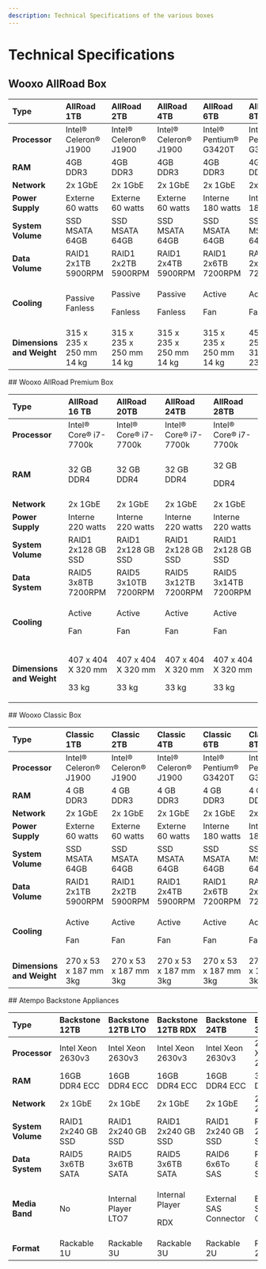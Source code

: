 ```yaml
---
description: Technical Specifications of the various boxes
---
```


# Technical Specifications

## Wooxo AllRoad Box

<table>
  <thead>
    <tr>
      <th style="text-align:left">Type</th>
      <th style="text-align:left">AllRoad 1TB</th>
      <th style="text-align:left">AllRoad 2TB</th>
      <th style="text-align:left">AllRoad 4TB</th>
      <th style="text-align:left">AllRoad 6TB</th>
      <th style="text-align:left">AllRoad 8TB</th>
      <th style="text-align:left">AllRoad 10TB</th>
      <th style="text-align:left">AllRoad 12TB</th>
      <th style="text-align:left">AllRoad 14TB</th>
    </tr>
  </thead>
  <tbody>
    <tr>
      <td style="text-align:left"><b>Processor</b>
      </td>
      <td style="text-align:left">Intel&#xAE; Celeron&#xAE; J1900</td>
      <td style="text-align:left">Intel&#xAE; Celeron&#xAE; J1900</td>
      <td style="text-align:left">Intel&#xAE; Celeron&#xAE; J1900</td>
      <td style="text-align:left">Intel&#xAE; Pentium&#xAE; G3420T</td>
      <td style="text-align:left">Intel&#xAE; Pentium&#xAE; G3420T</td>
      <td style="text-align:left">Intel&#xAE; Pentium&#xAE; G3420T</td>
      <td style="text-align:left">Intel&#xAE; Pentium&#xAE; G3420T</td>
      <td style="text-align:left">Intel&#xAE; Pentium&#xAE; G3420T</td>
    </tr>
    <tr>
      <td style="text-align:left"><b>RAM</b>
      </td>
      <td style="text-align:left">4GB DDR3</td>
      <td style="text-align:left">4GB DDR3</td>
      <td style="text-align:left">4GB DDR3</td>
      <td style="text-align:left">4GB DDR3</td>
      <td style="text-align:left">4GB DDR3</td>
      <td style="text-align:left">4GB DDR3</td>
      <td style="text-align:left">4GB DDR3</td>
      <td style="text-align:left">4GB DDR3</td>
    </tr>
    <tr>
      <td style="text-align:left"><b>Network</b>
      </td>
      <td style="text-align:left">2x 1GbE</td>
      <td style="text-align:left">2x 1GbE</td>
      <td style="text-align:left">2x 1GbE</td>
      <td style="text-align:left">2x 1GbE</td>
      <td style="text-align:left">2x 1GbE</td>
      <td style="text-align:left">2x 1GbE</td>
      <td style="text-align:left">2x 1GbE</td>
      <td style="text-align:left">2x 1GbE</td>
    </tr>
    <tr>
      <td style="text-align:left"><b>Power Supply</b>
      </td>
      <td style="text-align:left">Externe 60 watts</td>
      <td style="text-align:left">Externe 60 watts</td>
      <td style="text-align:left">Externe 60 watts</td>
      <td style="text-align:left">Interne 180 watts</td>
      <td style="text-align:left">Interne 180 watts</td>
      <td style="text-align:left">Interne 180 watts</td>
      <td style="text-align:left">Interne 180 watts</td>
      <td style="text-align:left">Interne 180 watts</td>
    </tr>
    <tr>
      <td style="text-align:left"><b>System Volume</b>
      </td>
      <td style="text-align:left">SSD MSATA 64GB</td>
      <td style="text-align:left">SSD MSATA 64GB</td>
      <td style="text-align:left">SSD MSATA 64GB</td>
      <td style="text-align:left">SSD MSATA 64GB</td>
      <td style="text-align:left">SSD MSATA 64GB</td>
      <td style="text-align:left">SSD MSATA 64GB</td>
      <td style="text-align:left">SSD MSATA 64GB</td>
      <td style="text-align:left">SSD MSATA 64GB</td>
    </tr>
    <tr>
      <td style="text-align:left"><b>Data Volume</b>
      </td>
      <td style="text-align:left">RAID1
        <br />2x1TB 5900RPM</td>
      <td style="text-align:left">RAID1 2x2TB 5900RPM</td>
      <td style="text-align:left">RAID1 2x4TB 5900RPM</td>
      <td style="text-align:left">RAID1 2x6TB 7200RPM</td>
      <td style="text-align:left">RAID1 2x8TB 7200RPM</td>
      <td style="text-align:left">RAID1 2x10TB 7200RPM</td>
      <td style="text-align:left">RAID1 2x12TB 7200RPM</td>
      <td style="text-align:left">RAID1 2x14TB 7200RPM</td>
    </tr>
    <tr>
      <td style="text-align:left"><b>Cooling</b>
      </td>
      <td style="text-align:left">Passive Fanless</td>
      <td style="text-align:left">
        <p>Passive</p>
        <p>Fanless</p>
      </td>
      <td style="text-align:left">
        <p>Passive</p>
        <p>Fanless</p>
      </td>
      <td style="text-align:left">
        <p>Active</p>
        <p>Fan</p>
      </td>
      <td style="text-align:left">
        <p>Active</p>
        <p>Fan</p>
      </td>
      <td style="text-align:left">
        <p>Active</p>
        <p>Fan</p>
      </td>
      <td style="text-align:left">
        <p>Active</p>
        <p>Fan</p>
      </td>
      <td style="text-align:left">
        <p>Active</p>
        <p>Fan</p>
      </td>
    </tr>
    <tr>
      <td style="text-align:left"><b>Dimensions and Weight</b>
      </td>
      <td style="text-align:left">315 x 235 x 250 mm
        <br />14 kg</td>
      <td style="text-align:left">315 x 235 x 250 mm
        <br />14 kg</td>
      <td style="text-align:left">315 x 235 x 250 mm 14 kg</td>
      <td style="text-align:left">315 x 235 x 250 mm 14 kg</td>
      <td style="text-align:left">451 x 255 x 317 mm 23 kg</td>
      <td style="text-align:left">451 x 255 x 317 mm 23 kg</td>
      <td style="text-align:left">451 x 255 x 317 mm 23 kg</td>
      <td style="text-align:left">451 x 255 x 317 mm 23 kg</td>
    </tr>
  </tbody>
</table>## Wooxo AllRoad Premium Box

<table>
  <thead>
    <tr>
      <th style="text-align:left">Type</th>
      <th style="text-align:left">AllRoad 16 TB</th>
      <th style="text-align:left">AllRoad 20TB</th>
      <th style="text-align:left">AllRoad 24TB</th>
      <th style="text-align:left">AllRoad 28TB</th>
    </tr>
  </thead>
  <tbody>
    <tr>
      <td style="text-align:left"><b>Processor</b>
      </td>
      <td style="text-align:left">Intel&#xAE; Core&#xAE; i7-7700k</td>
      <td style="text-align:left">Intel&#xAE; Core&#xAE; i7-7700k</td>
      <td style="text-align:left">Intel&#xAE; Core&#xAE; i7-7700k</td>
      <td style="text-align:left">Intel&#xAE; Core&#xAE; i7-7700k</td>
    </tr>
    <tr>
      <td style="text-align:left"><b>RAM</b>
      </td>
      <td style="text-align:left">32 GB DDR4</td>
      <td style="text-align:left">32 GB DDR4</td>
      <td style="text-align:left">32 GB DDR4</td>
      <td style="text-align:left">
        <p>32 GB</p>
        <p>DDR4</p>
      </td>
    </tr>
    <tr>
      <td style="text-align:left"><b>Network</b>
      </td>
      <td style="text-align:left">2x 1GbE</td>
      <td style="text-align:left">2x 1GbE</td>
      <td style="text-align:left">2x 1GbE</td>
      <td style="text-align:left">2x 1GbE</td>
    </tr>
    <tr>
      <td style="text-align:left"><b>Power Supply</b>
      </td>
      <td style="text-align:left">Interne 220 watts</td>
      <td style="text-align:left">Interne 220 watts</td>
      <td style="text-align:left">Interne 220 watts</td>
      <td style="text-align:left">Interne 220 watts</td>
    </tr>
    <tr>
      <td style="text-align:left"><b>System Volume</b>
      </td>
      <td style="text-align:left">RAID1
        <br />2x128 GB SSD</td>
      <td style="text-align:left">RAID1
        <br />2x128 GB SSD</td>
      <td style="text-align:left">RAID1
        <br />2x128 GB SSD</td>
      <td style="text-align:left">RAID1
        <br />2x128 GB SSD</td>
    </tr>
    <tr>
      <td style="text-align:left"><b>Data System</b>
      </td>
      <td style="text-align:left">RAID5
        <br />3x8TB 7200RPM</td>
      <td style="text-align:left">RAID5
        <br />3x10TB 7200RPM</td>
      <td style="text-align:left">RAID5
        <br />3x12TB 7200RPM</td>
      <td style="text-align:left">RAID5
        <br />3x14TB 7200RPM</td>
    </tr>
    <tr>
      <td style="text-align:left"><b>Cooling</b>
      </td>
      <td style="text-align:left">
        <p>Active</p>
        <p>Fan</p>
      </td>
      <td style="text-align:left">
        <p>Active</p>
        <p>Fan</p>
      </td>
      <td style="text-align:left">
        <p>Active</p>
        <p>Fan</p>
      </td>
      <td style="text-align:left">
        <p>Active</p>
        <p>Fan</p>
      </td>
    </tr>
    <tr>
      <td style="text-align:left"><b>Dimensions and Weight</b>
      </td>
      <td style="text-align:left">
        <p>407 x 404 X 320 mm</p>
        <p>33 kg</p>
      </td>
      <td style="text-align:left">
        <p>407 x 404 X 320 mm</p>
        <p>33 kg</p>
      </td>
      <td style="text-align:left">
        <p>407 x 404 X 320 mm</p>
        <p>33 kg</p>
      </td>
      <td style="text-align:left">
        <p>407 x 404 X 320 mm</p>
        <p>33 kg</p>
      </td>
    </tr>
  </tbody>
</table>## Wooxo Classic Box

<table>
  <thead>
    <tr>
      <th style="text-align:left">Type</th>
      <th style="text-align:left">Classic 1TB</th>
      <th style="text-align:left">Classic 2TB</th>
      <th style="text-align:left">Classic 4TB</th>
      <th style="text-align:left">Classic 6TB</th>
      <th style="text-align:left">Classic 8TB</th>
      <th style="text-align:left">Classic 10TB</th>
      <th style="text-align:left">Classic 12TB</th>
      <th style="text-align:left">Classic 14TB</th>
    </tr>
  </thead>
  <tbody>
    <tr>
      <td style="text-align:left"><b>Processor</b>
      </td>
      <td style="text-align:left">Intel&#xAE; Celeron&#xAE; J1900</td>
      <td style="text-align:left">Intel&#xAE; Celeron&#xAE; J1900</td>
      <td style="text-align:left">Intel&#xAE; Celeron&#xAE; J1900</td>
      <td style="text-align:left">Intel&#xAE; Pentium&#xAE; G3420T</td>
      <td style="text-align:left">Intel&#xAE; Pentium&#xAE; G3420T</td>
      <td style="text-align:left">Intel&#xAE; Pentium&#xAE; G3420T</td>
      <td style="text-align:left">Intel&#xAE; Pentium&#xAE; G3420T</td>
      <td style="text-align:left">Intel&#xAE; Pentium&#xAE; G3420T</td>
    </tr>
    <tr>
      <td style="text-align:left"><b>RAM</b>
      </td>
      <td style="text-align:left">4 GB DDR3</td>
      <td style="text-align:left">4 GB DDR3</td>
      <td style="text-align:left">4 GB DDR3</td>
      <td style="text-align:left">4 GB DDR3</td>
      <td style="text-align:left">4 GB DDR3</td>
      <td style="text-align:left">4 GB DDR3</td>
      <td style="text-align:left">4 GB DDR3</td>
      <td style="text-align:left">4 GB DDR3</td>
    </tr>
    <tr>
      <td style="text-align:left"><b>Network</b>
      </td>
      <td style="text-align:left">2x 1GbE</td>
      <td style="text-align:left">2x 1GbE</td>
      <td style="text-align:left">2x 1GbE</td>
      <td style="text-align:left">2x 1GbE</td>
      <td style="text-align:left">2x 1GbE</td>
      <td style="text-align:left">2x 1GbE</td>
      <td style="text-align:left">2x 1GbE</td>
      <td style="text-align:left">2x 1GbE</td>
    </tr>
    <tr>
      <td style="text-align:left"><b>Power Supply</b>
      </td>
      <td style="text-align:left">Externe 60 watts</td>
      <td style="text-align:left">Externe 60 watts</td>
      <td style="text-align:left">Externe 60 watts</td>
      <td style="text-align:left">Interne 180 watts</td>
      <td style="text-align:left">Interne 180 watts</td>
      <td style="text-align:left">Interne 180 watts</td>
      <td style="text-align:left">Interne 180 watts</td>
      <td style="text-align:left">Interne 180 watts</td>
    </tr>
    <tr>
      <td style="text-align:left"><b>System Volume</b>
      </td>
      <td style="text-align:left">SSD MSATA 64GB</td>
      <td style="text-align:left">SSD MSATA 64GB</td>
      <td style="text-align:left">SSD MSATA 64GB</td>
      <td style="text-align:left">SSD MSATA 64GB</td>
      <td style="text-align:left">SSD MSATA 64GB</td>
      <td style="text-align:left">SSD MSATA 64GB</td>
      <td style="text-align:left">SSD MSATA 64GB</td>
      <td style="text-align:left">SSD MSATA 8GB</td>
    </tr>
    <tr>
      <td style="text-align:left"><b>Data Volume</b>
      </td>
      <td style="text-align:left">RAID1 2x1TB 5900RPM</td>
      <td style="text-align:left">RAID1 2x2TB 5900RPM</td>
      <td style="text-align:left">RAID1 2x4TB 5900RPM</td>
      <td style="text-align:left">RAID1 2x6TB 7200RPM</td>
      <td style="text-align:left">RAID1 2x8TB 7200RPM</td>
      <td style="text-align:left">RAID1 2x10TB 7200RPM</td>
      <td style="text-align:left">RAID1 2x12Tb
        <br />7200RPM</td>
      <td style="text-align:left">RAID1 2x14Tb
        <br />7200RPM</td>
    </tr>
    <tr>
      <td style="text-align:left"><b>Cooling</b>
      </td>
      <td style="text-align:left">
        <p>Active</p>
        <p>Fan</p>
      </td>
      <td style="text-align:left">
        <p>Active</p>
        <p>Fan</p>
      </td>
      <td style="text-align:left">
        <p>Active</p>
        <p>Fan</p>
      </td>
      <td style="text-align:left">
        <p>Active</p>
        <p>Fan</p>
      </td>
      <td style="text-align:left">
        <p>Active</p>
        <p>Fan</p>
      </td>
      <td style="text-align:left">
        <p>Active</p>
        <p>Fan</p>
      </td>
      <td style="text-align:left">
        <p>Active</p>
        <p>Fan</p>
      </td>
      <td style="text-align:left">
        <p>Active</p>
        <p>Fan</p>
      </td>
    </tr>
    <tr>
      <td style="text-align:left"><b>Dimensions and Weight</b>
      </td>
      <td style="text-align:left">270 x 53 x 187 mm 3kg</td>
      <td style="text-align:left">270 x 53 x 187 mm 3kg</td>
      <td style="text-align:left">270 x 53 x 187 mm 3kg</td>
      <td style="text-align:left">270 x 53 x 187 mm 3kg</td>
      <td style="text-align:left">270 x 53 x 187 mm 3kg</td>
      <td style="text-align:left">270 x 53 x 187 mm 3kg</td>
      <td style="text-align:left">270 x 53 x 187 mm 3kg</td>
      <td style="text-align:left">270 x 53 x 187 mm 3kg</td>
    </tr>
  </tbody>
</table>## Atempo Backstone ​Appliances

<table>
  <thead>
    <tr>
      <th style="text-align:left">Type</th>
      <th style="text-align:left">Backstone 12TB</th>
      <th style="text-align:left">Backstone 12TB LTO</th>
      <th style="text-align:left">Backstone 12TB RDX</th>
      <th style="text-align:left">Backstone 24TB</th>
      <th style="text-align:left">Backstone 36TB</th>
      <th style="text-align:left">Backstone 60TB</th>
      <th style="text-align:left">Backstone 80TB</th>
      <th style="text-align:left">Backstone 120TB</th>
      <th style="text-align:left">Backstone 240TB</th>
    </tr>
  </thead>
  <tbody>
    <tr>
      <td style="text-align:left"><b>Processor</b>
      </td>
      <td style="text-align:left">Intel Xeon 2630v3</td>
      <td style="text-align:left">Intel Xeon 2630v3</td>
      <td style="text-align:left">Intel Xeon 2630v3</td>
      <td style="text-align:left">Intel Xeon 2630v3</td>
      <td style="text-align:left">2x Intel Xeon 2630v3</td>
      <td style="text-align:left">2x Intel Xeon 2630v3</td>
      <td style="text-align:left">2x Intel Xeon 2630v3</td>
      <td style="text-align:left">2x Intel Xeon 2630v3</td>
      <td style="text-align:left">2x Intel Xeon 2630v3</td>
    </tr>
    <tr>
      <td style="text-align:left"><b>RAM</b>
      </td>
      <td style="text-align:left">16GB DDR4 ECC</td>
      <td style="text-align:left">16GB DDR4 ECC</td>
      <td style="text-align:left">16GB DDR4 ECC</td>
      <td style="text-align:left">16GB DDR4 ECC</td>
      <td style="text-align:left">32GB DDR4 ECC</td>
      <td style="text-align:left">32GB DDR4 ECC</td>
      <td style="text-align:left">64GB DDR4 ECC</td>
      <td style="text-align:left">64GB DDR4 ECC</td>
      <td style="text-align:left">64Go DDR4 ECC</td>
    </tr>
    <tr>
      <td style="text-align:left"><b>Network</b>
      </td>
      <td style="text-align:left">2x 1GbE</td>
      <td style="text-align:left">2x 1GbE</td>
      <td style="text-align:left">2x 1GbE</td>
      <td style="text-align:left">2x 1GbE</td>
      <td style="text-align:left">2x 10GbE 2x 1GbE</td>
      <td style="text-align:left">2x 10GbE 2x 1GbE</td>
      <td style="text-align:left">2x 10GbE 2x 1GbE</td>
      <td style="text-align:left">2x 10GbE 2x 1GbE</td>
      <td style="text-align:left">2x 10GbE 2x 1GbE</td>
    </tr>
    <tr>
      <td style="text-align:left"><b>System Volume</b>
      </td>
      <td style="text-align:left">RAID1
        <br />2x240 GB SSD</td>
      <td style="text-align:left">RAID1
        <br />2x240 GB SSD</td>
      <td style="text-align:left">RAID1
        <br />2x240 GB SSD</td>
      <td style="text-align:left">RAID1
        <br />2x240 GB SSD</td>
      <td style="text-align:left">RAID1
        <br />2x240 GB SSD</td>
      <td style="text-align:left">RAID1
        <br />2x240 GB SSD</td>
      <td style="text-align:left">RAID1
        <br />2x240 GB SSD</td>
      <td style="text-align:left">RAID1
        <br />2x240 GB SSD</td>
      <td style="text-align:left">RAID1
        <br />2x480 GB SSD</td>
    </tr>
    <tr>
      <td style="text-align:left"><b>Data System</b>
      </td>
      <td style="text-align:left">RAID5
        <br />3x6TB SATA</td>
      <td style="text-align:left">RAID5
        <br />3x6TB SATA</td>
      <td style="text-align:left">RAID5
        <br />3x6TB SATA</td>
      <td style="text-align:left">RAID6
        <br />6x6To SAS</td>
      <td style="text-align:left">RAID6
        <br />8x6To SAS</td>
      <td style="text-align:left">RAID6
        <br />12x6TB SAS</td>
      <td style="text-align:left">RAID6
        <br />12x8TB SAS</td>
      <td style="text-align:left">RAID6
        <br />12x12TB SAS</td>
      <td style="text-align:left">RAID6
        <br />24x12TB SAS</td>
    </tr>
    <tr>
      <td style="text-align:left"><b>Media Band</b>
      </td>
      <td style="text-align:left">No</td>
      <td style="text-align:left">Internal Player
        <br />LTO7</td>
      <td style="text-align:left">
        <p>Internal Player</p>
        <p>RDX</p>
      </td>
      <td style="text-align:left">External SAS Connector</td>
      <td style="text-align:left">External SAS Connector</td>
      <td style="text-align:left">External SAS Connector</td>
      <td style="text-align:left">External SAS Connector</td>
      <td style="text-align:left">External SAS Connector</td>
      <td style="text-align:left">External SAS Connector</td>
    </tr>
    <tr>
      <td style="text-align:left"><b>Format</b>
      </td>
      <td style="text-align:left">Rackable 1U</td>
      <td style="text-align:left">Rackable 3U</td>
      <td style="text-align:left">Rackable 3U</td>
      <td style="text-align:left">Rackable 2U</td>
      <td style="text-align:left">Rackable 2U</td>
      <td style="text-align:left">Rackable 2U</td>
      <td style="text-align:left">Rackable 2U</td>
      <td style="text-align:left">Rackable 2U</td>
      <td style="text-align:left">Rackable 4U</td>
    </tr>
  </tbody>
</table>